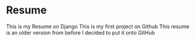 # Resume
This is my Resume on Django
This is my first project on Github
This resume is an older version from before I decided to put it onto GitHub

